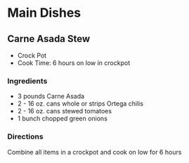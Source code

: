 # Main Dishes

## Carne Asada Stew

* Crock Pot
* Cook Time: 6 hours on low in crockpot

### Ingredients

* 3 pounds Carne Asada
* 2 - 16 oz. cans whole or strips Ortega chilis
* 2 - 16 oz. cans stewed tomatoes
* 1 bunch chopped green onions

### Directions

Combine all items in a crockpot and cook on low for 6 hours

